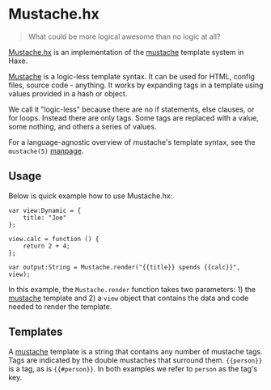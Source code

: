 Mustache.hx
===========

> What could be more logical awesome than no logic at all?

[Mustache.hx](https://github.com/dawicorti/Mustache.hx) is an implementation of the [mustache](http://mustache.github.com/) template system in Haxe.

[Mustache](http://mustache.github.com/) is a logic-less template syntax. It can be used for HTML, config files, source code - anything. It works by expanding tags in a template using values provided in a hash or object.

We call it "logic-less" because there are no if statements, else clauses, or for loops. Instead there are only tags. Some tags are replaced with a value, some nothing, and others a series of values.

For a language-agnostic overview of mustache's template syntax, see the `mustache(5)` [manpage](http://mustache.github.com/mustache.5.html).

## Usage

Below is quick example how to use Mustache.hx:

    var view:Dynamic = {
        title: "Joe"
    };

    view.calc = function () {
        return 2 + 4;
    };

    var output:String = Mustache.render("{{title}} spends {{calc}}", view);


In this example, the `Mustache.render` function takes two parameters: 1) the [mustache](http://mustache.github.com/) template and 2) a `view` object that contains the data and code needed to render the template.

## Templates

A [mustache](http://mustache.github.com/) template is a string that contains any number of mustache tags. Tags are indicated by the double mustaches that surround them. `{{person}}` is a tag, as is `{{#person}}`. In both examples we refer to `person` as the tag's key.
